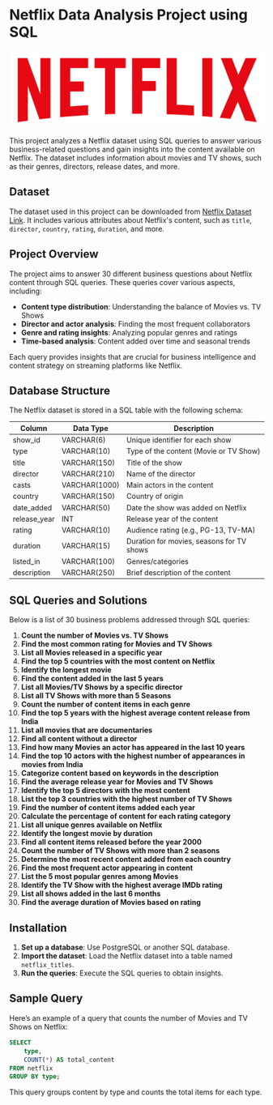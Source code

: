 # Netflix Data Analysis Project using SQL

![Netflix Logo](logo.png)

This project analyzes a Netflix dataset using SQL queries to answer various business-related questions and gain insights into the content available on Netflix. The dataset includes information about movies and TV shows, such as their genres, directors, release dates, and more.

## Dataset

The dataset used in this project can be downloaded from [Netflix Dataset Link](https://www.kaggle.com/datasets/shivamb/netflix-shows?resource=download). It includes various attributes about Netflix's content, such as `title`, `director`, `country`, `rating`, `duration`, and more.

## Project Overview

The project aims to answer 30 different business questions about Netflix content through SQL queries. These queries cover various aspects, including:

- **Content type distribution**: Understanding the balance of Movies vs. TV Shows
- **Director and actor analysis**: Finding the most frequent collaborators
- **Genre and rating insights**: Analyzing popular genres and ratings
- **Time-based analysis**: Content added over time and seasonal trends

Each query provides insights that are crucial for business intelligence and content strategy on streaming platforms like Netflix.

## Database Structure

The Netflix dataset is stored in a SQL table with the following schema:

| Column        | Data Type  | Description                                             |
|---------------|------------|---------------------------------------------------------|
| show_id       | VARCHAR(6) | Unique identifier for each show                          |
| type          | VARCHAR(10)| Type of the content (Movie or TV Show)                   |
| title         | VARCHAR(150)| Title of the show                                      |
| director      | VARCHAR(210)| Name of the director                                   |
| casts         | VARCHAR(1000)| Main actors in the content                           |
| country       | VARCHAR(150)| Country of origin                                      |
| date_added    | VARCHAR(50)| Date the show was added on Netflix                     |
| release_year  | INT        | Release year of the content                             |
| rating        | VARCHAR(10)| Audience rating (e.g., PG-13, TV-MA)                    |
| duration      | VARCHAR(15)| Duration for movies, seasons for TV shows               |
| listed_in     | VARCHAR(100)| Genres/categories                                      |
| description   | VARCHAR(250)| Brief description of the content                      |

## SQL Queries and Solutions

Below is a list of 30 business problems addressed through SQL queries:

1. **Count the number of Movies vs. TV Shows**  
2. **Find the most common rating for Movies and TV Shows**  
3. **List all Movies released in a specific year**  
4. **Find the top 5 countries with the most content on Netflix**  
5. **Identify the longest movie**  
6. **Find the content added in the last 5 years**  
7. **List all Movies/TV Shows by a specific director**  
8. **List all TV Shows with more than 5 Seasons**  
9. **Count the number of content items in each genre**  
10. **Find the top 5 years with the highest average content release from India**  
11. **List all movies that are documentaries**  
12. **Find all content without a director**  
13. **Find how many Movies an actor has appeared in the last 10 years**  
14. **Find the top 10 actors with the highest number of appearances in movies from India**  
15. **Categorize content based on keywords in the description**  
16. **Find the average release year for Movies and TV Shows**  
17. **Identify the top 5 directors with the most content**  
18. **List the top 3 countries with the highest number of TV Shows**  
19. **Find the number of content items added each year**  
20. **Calculate the percentage of content for each rating category**  
21. **List all unique genres available on Netflix**  
22. **Identify the longest movie by duration**  
23. **Find all content items released before the year 2000**  
24. **Count the number of TV Shows with more than 2 seasons**  
25. **Determine the most recent content added from each country**  
26. **Find the most frequent actor appearing in content**  
27. **List the 5 most popular genres among Movies**  
28. **Identify the TV Show with the highest average IMDb rating**  
29. **List all shows added in the last 6 months**  
30. **Find the average duration of Movies based on rating**

## Installation

1. **Set up a database**: Use PostgreSQL or another SQL database.
2. **Import the dataset**: Load the Netflix dataset into a table named `netflix_titles`.
3. **Run the queries**: Execute the SQL queries to obtain insights.

## Sample Query

Here’s an example of a query that counts the number of Movies and TV Shows on Netflix:

```sql
SELECT 
    type,
    COUNT(*) AS total_content
FROM netflix
GROUP BY type;
```

This query groups content by type and counts the total items for each type.
